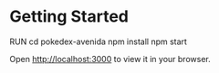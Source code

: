 # Getting Started

RUN
    cd pokedex-avenida
    npm install
    npm start

Open [http://localhost:3000](http://localhost:3000) to view it in your browser.